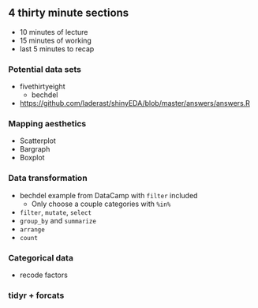 ## 4 thirty minute sections
  - 10 minutes of lecture
  - 15 minutes of working
  - last 5 minutes to recap

### Potential data sets

- fivethirtyeight
  - bechdel
- https://github.com/laderast/shinyEDA/blob/master/answers/answers.R  

### Mapping aesthetics
  - Scatterplot
  - Bargraph
  - Boxplot
  
### Data transformation
  - bechdel example from DataCamp with `filter` included
    + Only choose a couple categories with `%in%`
  - `filter`, `mutate`, `select`
  - `group_by` and `summarize`
  - `arrange`
  - `count`
  
### Categorical data
  - recode factors

### tidyr + forcats

  
